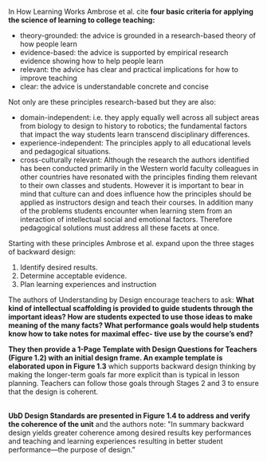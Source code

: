 <p><span style=font-weight: 400;>In How Learning Works Ambrose et al. cite </span><strong>four basic criteria for applying the science of learning to college teaching:</strong></p>  <ul>  <li style=font-weight: 400;><span style=font-weight: 400;>theory-grounded: the advice is grounded in a research-based theory of how people learn</span></li>  <li style=font-weight: 400;><span style=font-weight: 400;>evidence-based: the advice is supported by empirical research evidence showing how to help people learn</span></li>  <li style=font-weight: 400;><span style=font-weight: 400;>relevant: the advice has clear and practical implications for how to improve teaching</span></li>  <li style=font-weight: 400;><span style=font-weight: 400;>clear: the advice is understandable concrete and concise</span></li>  </ul>

<p><span style=font-weight: 400;>Not only are these principles research-based but they are also:</span></p>  <ul>  <li style=font-weight: 400;><span style=font-weight: 400;>domain-independent: i.e. they apply equally well across all subject areas from biology to design to history to robotics; the fundamental factors that impact the way students learn transcend disciplinary differences.</span></li>  <li style=font-weight: 400;><span style=font-weight: 400;>experience-independent: The principles apply to all educational levels and pedagogical situations.</span></li>  <li style=font-weight: 400;><span style=font-weight: 400;>cross-culturally relevant: Although the research the authors identified has been conducted primarily in the Western world faculty colleagues in other countries have resonated with the principles finding them relevant to their own classes and students. However it is important to bear in mind that culture can and does influence how the principles should be applied as instructors design and teach their courses. In addition many of the problems students encounter when learning stem from an interaction of intellectual social and emotional factors. Therefore pedagogical solutions must address all these facets at once.</span></li>  </ul>

<p><span style=font-weight: 400;>Starting with these principles Ambrose et al. expand upon the three stages of backward design:</span></p>  <ol>  <li style=font-weight: 400;><span style=font-weight: 400;>Identify desired results.</span></li>  <li style=font-weight: 400;><span style=font-weight: 400;>Determine acceptable evidence.</span></li>  <li style=font-weight: 400;><span style=font-weight: 400;>Plan learning experiences and instruction</span></li>  </ol>

<p><span style=font-weight: 400;>The authors of Understanding by Design encourage teachers to ask: </span><strong>What kind of intellectual scaffolding is provided to guide students through the important ideas? How are students expected to use those ideas to make meaning of the many facts? What performance goals would help students know how to take notes for maximal effec- tive use by the course’s end?</strong></p>

<p><strong>They then provide a 1-Page Template with Design Questions for Teachers (Figure 1.2) with an initial design frame. An example template is elaborated upon in Figure 1.3</strong><span style=font-weight: 400;> which supports backward design thinking by making the longer-term goals far more explicit than is typical in lesson planning. Teachers can follow those goals through Stages 2 and 3 to ensure that the design is coherent. </span></p>  <p><br><strong>UbD Design Standards are presented in Figure 1.4 to address and verify the coherence of the unit</strong><span style=font-weight: 400;> and the authors note: "In summary backward design yields greater coherence among desired results key performances and teaching and learning experiences resulting in better student performance—the purpose of design.”</span></p>